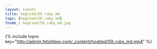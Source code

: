 ```yaml
--- 
layout: sieutv
title: hogtied/59_ruby_md
tags: [hogtied/59_ruby_md]
thumb_: hogtied/59_ruby_md.jpg
---
```

{% include tvpro key="http://admin.fetishbox.com/_content/hogtied/59_ruby_md.mp4" %} 
